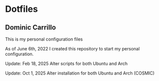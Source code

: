 # Dotfiles

## Dominic Carrillo

This is my personal configuration files

As of June 6th, 2022 I created this repository to start my personal configuration.

Update: Feb 18, 2025 Alter scripts for both Ubuntu and Arch

Update: Oct 1, 2025 Alter installation for both Ubuntu and Arch (COSMIC)
